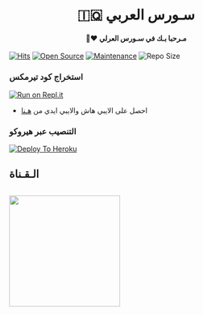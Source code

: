 <h1 align="center"><b>🇮🇶 سـورس العربي </b></h1>
<h4 align="center">🧸♥ مـرحبا بـك في سـورس العرلي</h4>

[![Hits](https://hits.seeyoufarm.com/api/count/incr/badge.svg?url=https%3A%2F%2Fgithub.com%2FJMTHON-AR%2FJM-THON&count_bg=%2379C83D&title_bg=%23555555&icon=&icon_color=%23E7E7E7&title=hits&edge_flat=false)](https://github.com/abduiop/JMTHON-PACK)
[![Open Source](https://badges.frapsoft.com/os/v2/open-source.png?v=103)](https://github.com/ellerbrock/open-source-badges/)
[![Maintenance](https://img.shields.io/badge/Maintained%3F-yes-green?&style=flat-square)](https://GitHub.com/a_bdui62-AR/JM-THON/graphs/commit-activity) 
![Repo Size](https://img.shields.io/github/repo-size/a_bdui62-AR/JM-THON?&style=flat-square&logo=github)


### استخراج كود تيرمكس  ##
[![Run on Repl.it](https://repl.it/badge/github/STARKGANG/friday)](https://replit.com/@JMTHONAR/stringsession)
- احصل على الايبي هاش والايبي ايدي من  [هـنا](https://my.telegram.org/)    

### التنصيب عبر هيروكو ##
[![Deploy To Heroku](https://www.herokucdn.com/deploy/button.svg)](https://github.com/abduiop/JMTHON-PACK.git=https://github.com/abduiop/JMTHON-PACK)

## الـقـناة ##
   <a href="https://t.me/a_bdui62"><img src="https://img.shields.io/badge/Source%20Dev%3F-here-inactive?&style=plastic?&logo=telegram" width=220px></a></p>
 - 
